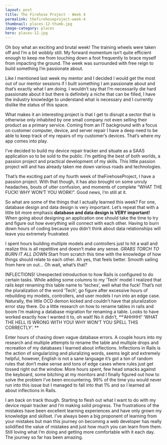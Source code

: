 ```yaml
---
layout: post
title: The Firehose Project - Week 4
permalink: thefirehoseproject-week-4
thumbnail: places-12-thumb.jpg
image-category: places
hero: places-12.jpg
---
```




Oh boy what an exciting and brutal week! The training wheels were taken off and I’m a bit wobbly still. My forward momentum isn’t quite efficient enough to keep me from touching down a foot frequently to brace myself from impacting the ground. The week was surrounded with free reign to build something I’m passionate about.

Like I mentioned last week my mentor and I decided I would get the most out of our mentor sessions if I built something I am passionate about and that’s exactly what I am doing. I wouldn’t say that I’m necessarily die hard passionate about it but there is definitely a niche that can be filled, I have the industry knowledge to understand what is necessary and I currently dislike the status of this space.

What makes it an interesting project is that I get to disrupt a sector that is otherwise only inhabited by one small company not even selling their product as a primary service. Coming from an IT background with a focus on customer computer, device, and server repair I have a deep need to be able to keep track of my repairs of my customer’s devices. That’s where my app comes into play.

I’ve decided to build my device repair tracker and situate as a SAAS application so to be sold to the public. I’m getting the best of both worlds, a passion project and practical development of my skills. This little passion project will and has already taken me down various roads and technologies.

That’s the exciting part of my fourth week of theFirehoseProject, I have a passion project. With that though, it has also brought on some unruly headaches, bouts of utter confusion, and moments of complete “WHAT THE FUCK! WHY WON’T YOU WORK!”. Good news, I’m still at it.

So what are some of the things that I actually learned this week? For one, database design and data design is very important. Let’s repeat that with a little bit more emphasis **database and data design is VERY important!** When going about designing an application one should take the time to try and figure out how everything will connect with each other. Having to burn down hours of coding because you didn’t think about data relationships will leave you extremely frustrated.

I spent hours building multiple models and controllers just to hit a wall and realize this is all repetitive and doesn’t make any sense. *GRABS TORCH TO BURN IT ALL DOWN* Start from scratch this time with the knowledge of how things should relate to each other. Ah yes, that feels better. Smooth sailing from here on out… Oh wait, what’s that?

INFLECTIONS! Unexpected introduction to how Rails is configured to do certain tasks. While adding some columns to my ‘Tech’ model I realized that rails kept renaming this table name to ‘teches’, well what the fuck! That’s not the pluralization of the word ‘Tech’, go figure after excessive hours of rebuilding my models, controllers, and user models I run into an edge case.
Naturally, the little OCD demon kicked and couldn’t have that pluralization error stay there. Do a little research on how to rename tables in rails and boom I’m making a database migration for renaming a table. Looks to have worked exactly how I wanted it to, oh wait! No it didn’t, **‘AHHHH!’ ‘WHAT THE HELL IS WRONG WITH YOU! WHY WON’T YOU SPELL THIS CORRECTLY’. **

Enter hours of chasing down vague database errors. A couple hours into my research and multiple attempts to rename the table and multiple drops and recreation of my databases I learned about inflections. Inflections in Rails is the action of singularizing and pluralizing words, seems legit and extremely helpful, however, English is not a sane language it’s got a ton of random rules that don’t make sense and tons of edge cases where rules just get tossed right out the window. More hours spent, few head smacks against the keyboard, some bitching at my monitors and I finally figured out how to solve the problem I’ve been encountering. 99% of the time you would never run into this issue but I managed to fall into that 1% and so I learned all about inflections in Rails.

I am back on track though. Starting to flesh out what I want to do with my device repair tracker and I’m making solid progress. The frustrations of the mistakes have been excellent learning experiences and have only grown my knowledge and skillset. I’ve always been a big proponent of learning from your mistakes but man this journey on becoming a web developer has really solidified the value of mistakes and just how much you can learn from them. Still loving what I’m doing and getting more comfortable with it each day. The journey so far has been amazing.
